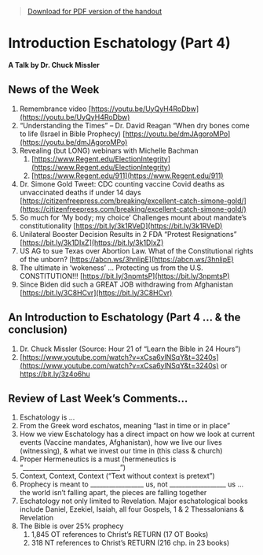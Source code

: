 >[Download for PDF version of the handout](/week091221.pdf)

# Introduction Eschatology (Part 4)
**A Talk by Dr. Chuck Missler**

## News of the Week

1. Remembrance video [https://youtu.be/UyQyH4RoDbw](https://youtu.be/UyQyH4RoDbw)
1. “Understanding the Times” – Dr. David Reagan “When dry bones come to life (Israel in Bible Prophecy) [https://youtu.be/dmJAgoroMPo](https://youtu.be/dmJAgoroMPo)
1. Revealing (but LONG) webinars with Michelle Bachman
	1. [https://www.Regent.edu/ElectionIntegrity](https://www.Regent.edu/ElectionIntegrity)
	1. [https://www.Regent.edu/911](https://www.Regent.edu/911)
1. Dr. Simone Gold Tweet: CDC counting vaccine Covid deaths as unvaccinated deaths if under 14 days [https://citizenfreepress.com/breaking/excellent-catch-simone-gold/](https://citizenfreepress.com/breaking/excellent-catch-simone-gold/)
1. So much for ‘My body; my choice’ Challenges mount about mandate’s constitutionality [https://bit.ly/3k1RVeD](https://bit.ly/3k1RVeD)
1. Unilateral Booster Decision Results in 2 FDA “Protest Resignations” [https://bit.ly/3k1DIxZ](https://bit.ly/3k1DIxZ)
1. US AG to sue Texas over Abortion Law. What of the Constitutional rights of the unborn? [https://abcn.ws/3hnlipE](https://abcn.ws/3hnlipE)
1. The ultimate in ‘wokeness’ … Protecting us from the U.S. CONSTITUTION!!! [https://bit.ly/3npmtsP](https://bit.ly/3npmtsP)
1. Since Biden did such a GREAT JOB withdrawing from Afghanistan [https://bit.ly/3C8HCvr](https://bit.ly/3C8HCvr)

## An Introduction to Eschatology (Part 4 … & the conclusion)
1. Dr. Chuck Missler   (Source: Hour 21 of “Learn the Bible in 24 Hours”)   
1. [https://www.youtube.com/watch?v=xCsa6ylNSqY&t=3240s](https://www.youtube.com/watch?v=xCsa6ylNSqY&t=3240s)  or   https://bit.ly/3z4o6hu

## Review of Last Week’s Comments…
1. Eschatology is ...
1. From the Greek word eschatos, meaning “last in time or in place” 
1. How we view Eschatology has a direct impact on how we look at current events (Vaccine mandates, Afghanistan), how we live our lives (witnessing), & what we invest our time in (this class & church)
1. Proper Hermeneutics is a must (hermeneutics is “_______________________________”) 
1. Context, Context, Context (“Text without context is pretext”)
1. Prophecy is meant to _________________ us, not __________________ us … the world isn’t falling apart, the pieces are falling together
1. Eschatology not only limited to Revelation.  Major eschatological books include Daniel, Ezekiel, Isaiah, all four Gospels, 1 & 2 Thessalonians & Revelation
1. The Bible is over 25% prophecy
	1. 1,845 OT references to Christ’s RETURN (17 OT Books)
	1. 318 NT references to Christ’s RETURN (216 chp. in 23 books)


